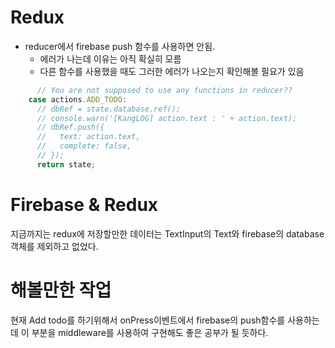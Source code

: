 # Redux
- reducer에서 firebase push 함수를 사용하면 안됨.
  - 에러가 나는데 이유는 아직 확실히 모름
  - 다른 함수를 사용했을 때도 그러한 에러가 나오는지 확인해볼 필요가 있음

```javascript
      // You are not supposed to use any functions in reducer??
    case actions.ADD_TODO:
      // dbRef = state.database.ref();
      // console.warn('[KangLOG] action.text : ' + action.text);
      // dbRef.push({
      //   text: action.text,
      //   complete: false,
      // });
      return state;
```

# Firebase & Redux
지금까지는 redux에 저장할만한 데이터는 TextInput의 Text와 firebase의 database객체를 제외하고 없었다.

# 해볼만한 작업
현재 Add todo를 하기위해서 onPress이벤트에서 firebase의 push함수를 사용하는데 이 부분을 middleware를 사용하여 구현해도 좋은 공부가 될 듯하다.